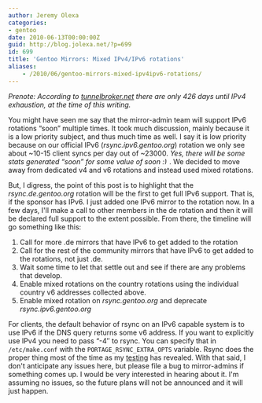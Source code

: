 ```yaml
---
author: Jeremy Olexa
categories:
- gentoo
date: 2010-06-13T00:00:00Z
guid: http://blog.jolexa.net/?p=699
id: 699
title: 'Gentoo Mirrors: Mixed IPv4/IPv6 rotations'
aliases:
    - /2010/06/gentoo-mirrors-mixed-ipv4ipv6-rotations/
---
```


*Prenote: According to [tunnelbroker.net][1] there are only 426 days until IPv4 exhaustion, at the time of this writing.*

You might have seen me say that the mirror-admin team will support IPv6 rotations &#8220;soon&#8221; multiple times. It took much discussion, mainly because it is a low priority subject, and thus much time as well. I say it is low priority because on our official IPv6 (*rsync.ipv6.gentoo.org*) rotation we only see about ~10-15 client syncs per day out of ~23000. *Yes, there will be some stats generated &#8220;soon&#8221; for some value of soon <img src="http://blog.jolexa.net/wp-includes/images/smilies/simple-smile.png" alt=":)" class="wp-smiley" style="height: 1em; max-height: 1em;" />*. We decided to move away from dedicated v4 and v6 rotations and instead used mixed rotations.

But, I digress, the point of this post is to highlight that the *rsync.de.gentoo.org* rotation will be the first to get full IPv6 support. That is, if the sponsor has IPv6. I just added one IPv6 mirror to the rotation now. In a few days, I'll make a call to other members in the de rotation and then it will be declared full support to the extent possible. From there, the timeline will go something like this:

  1. Call for more .de mirrors that have IPv6 to get added to the rotation
  2. Call for the rest of the community mirrors that have IPv6 to get added to the rotations, not just .de.
  3. Wait some time to let that settle out and see if there are any problems that develop.
  4. Enable mixed rotations on the country rotations using the individual country v6 addresses collected above.
  5. Enable mixed rotation on *rsync.gentoo.org* and deprecate *rsync.ipv6.gentoo.org*

For clients, the default behavior of rsync on an IPv6 capable system is to use IPv6 if the DNS query returns some v6 address. If you want to explicitly use IPv4 you need to pass &#8220;-4&#8243; to rsync. You can specify that in `/etc/make.conf` with the `PORTAGE_RSYNC_EXTRA_OPTS` variable. Rsync does the proper thing most of the time as my [testing][2] has revealed. With that said, I don't anticipate any issues here, but please file a bug to mirror-admins if something comes up. I would be very interested in hearing about it. I'm assuming no issues, so the future plans will not be announced and it will just happen.

 [1]: http://tunnelbroker.net/
 [2]: http://dev.gentoo.org/~darkside/perm/ipv6-tests.txt